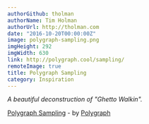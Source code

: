 ```yaml
---
authorGithub: tholman
authorName: Tim Holman
authorUrl: http://tholman.com
date: "2016-10-20T00:00:00Z"
image: polygraph-sampling.png
imgHeight: 292
imgWidth: 630
link: http://polygraph.cool/sampling/
remoteImage: true
title: Polygraph Sampling
category: Inspiration
---
```


_A beautiful deconstruction of "Ghetto Walkin"._

[Polygraph Sampling](http://polygraph.cool/sampling/) - by [Polygraph](http://polygraph.cool/)
